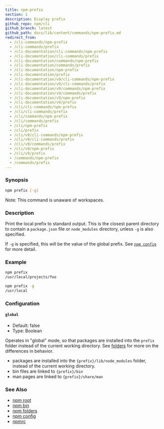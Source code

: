 ```yaml
---
title: npm-prefix
section: 1
description: Display prefix
github_repo: npm/cli
github_branch: latest
github_path: docs/lib/content/commands/npm-prefix.md
redirect_from:
  - /cli-commands/npm-prefix
  - /cli-commands/prefix
  - /cli-documentation/cli-commands/npm-prefix
  - /cli-documentation/cli-commands/prefix
  - /cli-documentation/commands/npm-prefix
  - /cli-documentation/commands/prefix
  - /cli-documentation/npm-prefix
  - /cli-documentation/prefix
  - /cli-documentation/v9/cli-commands/npm-prefix
  - /cli-documentation/v9/cli-commands/prefix
  - /cli-documentation/v9/commands/npm-prefix
  - /cli-documentation/v9/commands/prefix
  - /cli-documentation/v9/npm-prefix
  - /cli-documentation/v9/prefix
  - /cli/cli-commands/npm-prefix
  - /cli/cli-commands/prefix
  - /cli/commands/npm-prefix
  - /cli/commands/prefix
  - /cli/npm-prefix
  - /cli/prefix
  - /cli/v9/cli-commands/npm-prefix
  - /cli/v9/cli-commands/prefix
  - /cli/v9/commands/prefix
  - /cli/v9/npm-prefix
  - /cli/v9/prefix
  - /commands/npm-prefix
  - /commands/prefix
---
```


### Synopsis

```bash
npm prefix [-g]
```

Note: This command is unaware of workspaces.

### Description

Print the local prefix to standard output. This is the closest parent directory
to contain a `package.json` file or `node_modules` directory, unless `-g` is
also specified.

If `-g` is specified, this will be the value of the global prefix. See
[`npm config`](/cli/v9/commands/npm-config) for more detail.

### Example

```bash
npm prefix
/usr/local/projects/foo
```

```bash
npm prefix -g
/usr/local
```

### Configuration

#### `global`

* Default: false
* Type: Boolean

Operates in "global" mode, so that packages are installed into the `prefix`
folder instead of the current working directory. See
[folders](/cli/v9/configuring-npm/folders) for more on the differences in behavior.

* packages are installed into the `{prefix}/lib/node_modules` folder, instead
  of the current working directory.
* bin files are linked to `{prefix}/bin`
* man pages are linked to `{prefix}/share/man`

### See Also

* [npm root](/cli/v9/commands/npm-root)
* [npm bin](/cli/v9/commands/npm-bin)
* [npm folders](/cli/v9/configuring-npm/folders)
* [npm config](/cli/v9/commands/npm-config)
* [npmrc](/cli/v9/configuring-npm/npmrc)
